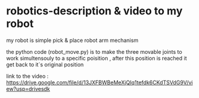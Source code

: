 # robotics-description & video to my robot

my robot is simple pick & place robot arm mechanism

the python code (robot_move.py) is to make the three movable joints to work simultensouly to a specific poisition , after this position is reached it get back
to it`s original position

link to the video :
https://drive.google.com/file/d/13JXFBWBeMeXjQIq1tefdk6CKdTSVdG9V/view?usp=drivesdk
